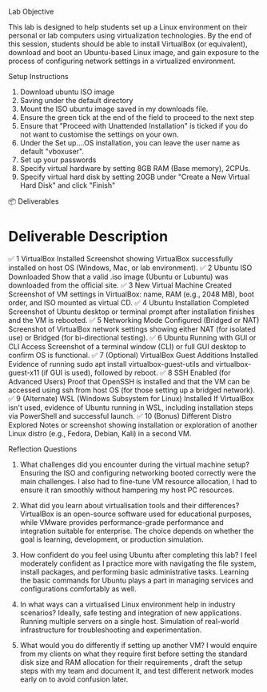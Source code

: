 Lab Objective

This lab is designed to help students set up a Linux environment on their personal or lab computers using virtualization technologies. By the end of this session, students should be able to install VirtualBox (or equivalent), download and boot an Ubuntu-based Linux image, and gain exposure to the process of configuring network settings in a virtualized environment.

Setup Instructions
1. Download ubuntu ISO image
2. Saving under the default directory
3. Mount the ISO ubuntu image saved in my downloads file.
4. Ensure the green tick at the end of the field to proceed to the next step
5. Ensure that "Proceed with Unattended Installation" is ticked if you do not want to customise the settings on your own.
6. Under the Set up....OS installation, you can leave the user name as default "vboxuser".
7. Set up your passwords 
8. Specify virtual hardware by setting 8GB RAM (Base memory), 2CPUs.
9. Specify virtual hard disk by setting 20GB under "Create a New Virtual Hard Disk" and click "Finish"


📦 Deliverables
#	Deliverable	Description
✅ 1	VirtualBox Installed	Screenshot showing VirtualBox successfully installed on host OS (Windows, Mac, or lab environment).
✅ 2	Ubuntu ISO Downloaded	Show that a valid .iso image (Ubuntu or Lubuntu) was downloaded from the official site.
✅ 3	New Virtual Machine Created	Screenshot of VM settings in VirtualBox: name, RAM (e.g., 2048 MB), boot order, and ISO mounted as virtual CD.
✅ 4	Ubuntu Installation Completed	Screenshot of Ubuntu desktop or terminal prompt after installation finishes and the VM is rebooted.
✅ 5	Networking Mode Configured (Bridged or NAT)	Screenshot of VirtualBox network settings showing either NAT (for isolated use) or Bridged (for bi-directional testing).
✅ 6	Ubuntu Running with GUI or CLI Access	Screenshot of a terminal window (CLI) or full GUI desktop to confirm OS is functional.
✅ 7	(Optional) VirtualBox Guest Additions Installed	Evidence of running sudo apt install virtualbox-guest-utils and virtualbox-guest-x11 (if GUI is used), followed by reboot.
✅ 8	SSH Enabled (for Advanced Users)	Proof that OpenSSH is installed and that the VM can be accessed using ssh from host OS (for those setting up a bridged network).
✅ 9	(Alternate) WSL (Windows Subsystem for Linux) Installed	If VirtualBox isn't used, evidence of Ubuntu running in WSL, including installation steps via PowerShell and successful launch.
✅ 10	(Bonus) Different Distro Explored	Notes or screenshot showing installation or exploration of another Linux distro (e.g., Fedora, Debian, Kali) in a second VM.

Reflection Questions

1. What challenges did you encounter during the virtual machine setup?
Ensuring the ISO and configuring networking booted correctly were the main challenges. I also had to fine-tune VM resource allocation, I had to ensure it ran smoothly without hampering my host PC resources.

2. What did you learn about virtualisation tools and their differences?
VirtualBox is an open-source software used for educational purposes, while VMware  provides performance-grade performance and integration suitable for enterprise. The choice depends on whether the goal is learning, development, or production simulation.

3. How confident do you feel using Ubuntu after completing this lab?
I feel moderately confident as I practice more with navigating the file system, install packages, and performing basic administrative tasks. Learning the basic commands for Ubuntu plays a part in managing services and configurations comfortably as well.

4. In what ways can a virtualised Linux environment help in industry scenarios?
Ideally, safe testing and integration of new applications. Running multiple servers on a single host. Simulation of real-world infrastructure for troubleshooting and experimentation.

5. What would you do differently if setting up another VM?
I would enquire from my clients on what they require first before setting the standard disk size and RAM allocation for their requirements , draft the setup steps with my team and document it, and test different network modes early on to avoid confusion later.


